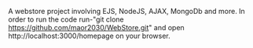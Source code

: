 A webstore project involving EJS, NodeJS, AJAX, MongoDb and more.
In order to run the code run-"git clone https://github.com/maor2030/WebStore.git" and open http://localhost:3000/homepage on your browser.
 
